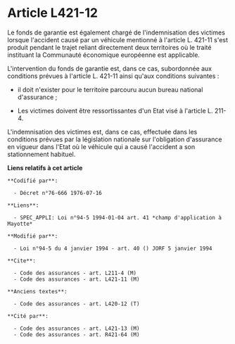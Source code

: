# Article L421-12

Le fonds de garantie est également chargé de l'indemnisation des victimes lorsque l'accident causé par un véhicule mentionné
à l'article L. 421-11 s'est produit pendant le trajet reliant directement deux territoires où le traité instituant la
Communauté économique européenne est applicable.

L'intervention du fonds de garantie est, dans ce cas, subordonnée aux conditions prévues à l'article L. 421-11 ainsi qu'aux
conditions suivantes :

- il doit n'exister pour le territoire parcouru aucun bureau national d'assurance ;

- Les victimes doivent être ressortissantes d'un Etat visé à l'article L. 211-4.

L'indemnisation des victimes est, dans ce cas, effectuée dans les conditions prévues par la législation nationale sur
l'obligation d'assurance en vigueur dans l'Etat où le véhicule qui a causé l'accident a son stationnement habituel.

**Liens relatifs à cet article**

	**Codifié par**:

	  - Décret n°76-666 1976-07-16

	**Liens**:

	  - SPEC_APPLI: Loi n°94-5 1994-01-04 art. 41 *champ d'application à Mayotte*

	**Modifié par**:

	  - Loi n°94-5 du 4 janvier 1994 - art. 40 () JORF 5 janvier 1994

	**Cite**:

	  - Code des assurances - art. L211-4 (M)
	  - Code des assurances - art. L421-11 (M)

	**Anciens textes**:

	  - Code des assurances - art. L420-12 (T)

	**Cité par**:

	  - Code des assurances - art. L421-13 (M)
	  - Code des assurances - art. R421-64 (M)

